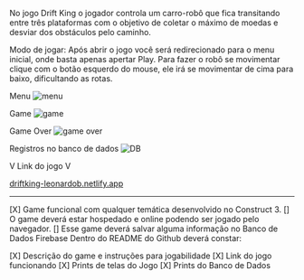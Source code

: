 No jogo Drift King o jogador controla um carro-robô que fica
transitando entre três plataformas com o objetivo de coletar o máximo de moedas e desviar dos obstáculos pelo caminho.

Modo de jogar:
Após abrir o jogo você será redirecionado para o menu inicial, onde basta apenas apertar Play. Para fazer o robô se movimentar clique com o botão esquerdo do mouse, ele irá se movimentar de cima para baixo, dificultando as rotas.

Menu
![menu](https://github.com/LeonardoBaldo/DESENVOLVIMENTO-DE-JOGOS-DIGITAIS-I/assets/79682245/d6e1afb7-25a4-421e-b1bf-09c8309f1c63)

Game
![game](https://github.com/LeonardoBaldo/DESENVOLVIMENTO-DE-JOGOS-DIGITAIS-I/assets/79682245/3691fcb4-cbae-4efd-853b-f5c18ddae9de)

Game Over
![game over](https://github.com/LeonardoBaldo/DESENVOLVIMENTO-DE-JOGOS-DIGITAIS-I/assets/79682245/7e8f2196-96a0-4b9b-a9b8-6385d7f4a894)

Registros no banco de dados
![DB](https://github.com/LeonardoBaldo/DESENVOLVIMENTO-DE-JOGOS-DIGITAIS-I/assets/79682245/c1f6e875-db39-4879-81e6-0c49a8a8c06b)

V Link do jogo V

[driftking-leonardob.netlify.app](https://driftking-leonardob.netlify.app/)

-------------------------------------------------------------------------------------------


[X] Game funcional com qualquer temática desenvolvido no Construct 3.
[] O game deverá estar hospedado e online podendo ser jogado pelo navegador.
[] Esse game deverá salvar alguma informação no Banco de Dados Firebase
Dentro do README do Github deverá constar:

[X] Descrição do game e instruções para jogabilidade
[X] Link do jogo funcionando
[X] Prints de telas do Jogo
[X] Prints do Banco de Dados

